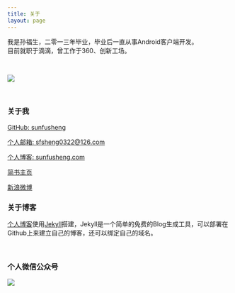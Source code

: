 ```yaml
---
title: 关于
layout: page
---
```


我是孙福生，二零一三年毕业，毕业后一直从事Android客户端开发。  
目前就职于滴滴，曾工作于360、创新工场。

<br/>

![](http://ourvm0t8d.bkt.clouddn.com/present_me.jpeg)

<br/>

### 关于我

[GitHub: sunfusheng](https://github.com/sunfusheng)  

[个人邮箱: sfsheng0322@126.com](https://mail.126.com/)
  
[个人博客: sunfusheng.com](http://sunfusheng.com/)
  
[简书主页](http://www.jianshu.com/users/88509e7e2ed1/latest_articles)
  
[新浪微博](http://weibo.com/u/3852192525) 

### 关于博客

[个人博客](http://sunfusheng.com/)使用[Jekyll](http://jekyll.bootcss.com/)搭建，Jekyll是一个简单的免费的Blog生成工具，可以部署在Github上来建立自己的博客，还可以绑定自己的域名。

<br/>

### 个人微信公众号

![](http://ourvm0t8d.bkt.clouddn.com/wx_gongzhonghao.png)

<br/>